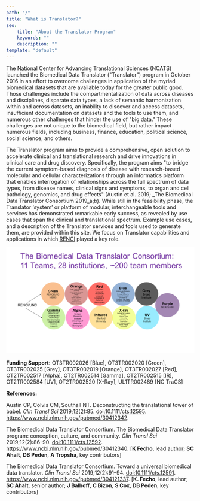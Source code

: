 ```yaml
---
path: "/"
title: "What is Translator?"
seo:
    title: "About the Translator Program"
    keywords: ""
    description: ""
template: "default"
---
```


The National Center for Advancing Translational Sciences (NCATS) launched the Biomedical Data Translator ("Translator") program in October 2016 in an effort to overcome challenges in application of the myriad biomedical datasets that are available today for the greater public good. Those challenges include the compartmentalization of data across diseases and disciplines, disparate data types, a lack of semantic harmonization within and across datasets, an inability to discover and access datasets, insufficient documentation on datasets and the tools to use them, and numerous other challenges that hinder the use of "big data." These challenges are not unique to the biomedical field, but rather impact numerous fields, including business, finance, education, political science, social science, and others.

The Translator program aims to provide a comprehensive, open solution to accelerate clinical and translational research and drive innovations in clinical care and drug discovery. Specifically, the program aims "to bridge the current symptom-based diagnosis of disease with research-based molecular and cellular characterizations through an informatics platform that enables interrogation of relationships across the full spectrum of data types, from disease names, clinical signs and symptoms, to organ and cell pathology, genomics, and drug effects" (Austin et al. 2019; _The Biomedical Data Translator Consortium 2019_a;b). While still in the feasibility phase, the Translator ‘system’ or platform of modular, interchangeable tools and services has demonstrated remarkable early success, as revealed by use cases that span the clinical and translational spectrum. Example use cases, and a description of the Translator services and tools used to generate them, are provided within this site. We focus on Translator capabilities and applications in which [RENCI](https://renci.org/) played a key role.

![Data Translator Consortium](data-translator-consortium.png)

**Funding Support:** OT3TR002026 [Blue], OT3TR002020 [Green], OT3TR002025 [Grey], OT3TR002019 [Orange], OT3TR002027 [Red], OT2TR002517 [Alpha], OT2TR002514 [Gamma], OT2TR002515 [IR], OT2TR002584 [UV], OT2TR002520 [X-Ray], UL1TR002489 [NC TraCS]

**References:**

Austin CP, Colvis CM, Southall NT. Deconstructing the translational tower of babel. *Clin Transl Sci* 2019;12(2):85. [doi:10.1111/cts.12595](https://doi.org/10.1111/cts.12595). https://www.ncbi.nlm.nih.gov/pubmed/30412342.

The Biomedical Data Translator Consortium. The Biomedical Data Translator program: conception, culture, and community. *Clin Transl Sci* 2019;12(2):86–90. [doi:10.1111/cts.12592](https://doi.org/10.1111/cts.12592). https://www.ncbi.nlm.nih.gov/pubmed/30412340. [**K Fecho**, lead author; **SC Ahalt**, **DB Peden**, **A Tropsha**, key contributors]

The Biomedical Data Translator Consortium. Toward a universal biomedical data translator. *Clin Transl Sci* 2019;12(2):91–94. [doi:10.1111/cts.12591](https://doi.org/10.1111/cts.12591). https://www.ncbi.nlm.nih.gov/pubmed/304121337. [**K. Fecho**, lead author; **SC Ahalt**, senior author; **J Balhoff**, **C Bizon**, **S Cox**, **DB Peden**, key contributors]

